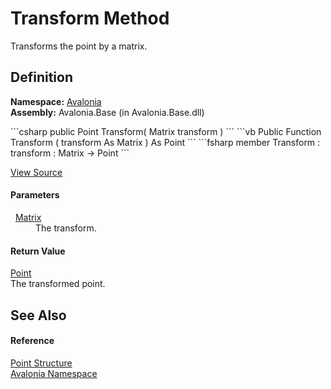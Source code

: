 # Transform Method


Transforms the point by a matrix.



## Definition
**Namespace:** <a href="N_Avalonia">Avalonia</a>  
**Assembly:** Avalonia.Base (in Avalonia.Base.dll)

<Tabs groupId="api-code-preview">
<TabItem value="csharp" label="C#">
```csharp
public Point Transform(
	Matrix transform
)
```
</TabItem>
<TabItem value="vb" label="VB">
```vb
Public Function Transform ( 
	transform As Matrix
) As Point
```
</TabItem>
<TabItem value="fsharp" label="F#">
```fsharp
member Transform : 
        transform : Matrix -> Point 
```
</TabItem>
</Tabs>



<a href="https://github.com/AvaloniaUI/Avalonia/tree/master/src/Avalonia.Base/Point.cs#L259" title="View the source code">View Source</a>



#### Parameters
<dl><dt>  <a href="T_Avalonia_Matrix">Matrix</a></dt><dd>The transform.</dd></dl>

#### Return Value
<a href="T_Avalonia_Point">Point</a>  
The transformed point.

## See Also


#### Reference
<a href="T_Avalonia_Point">Point Structure</a>  
<a href="N_Avalonia">Avalonia Namespace</a>  

